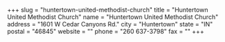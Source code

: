 +++
slug = "huntertown-united-methodist-church"
title = "Huntertown United Methodist Church"
name = "Huntertown United Methodist Church"
address = "1601 W Cedar Canyons Rd."
city = "Huntertown"
state = "IN"
postal = "46845"
website = ""
phone = "260 637-3798"
fax = ""
+++
